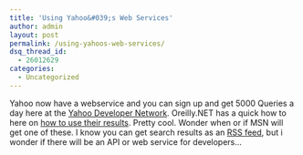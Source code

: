 ```yaml
---
title: 'Using Yahoo&#039;s Web Services'
author: admin
layout: post
permalink: /using-yahoos-web-services/
dsq_thread_id:
  - 26012629
categories:
  - Uncategorized
---
```

Yahoo now have a webservice and you can sign up and get 5000 Queries a day here at the [Yahoo&nbsp;Developer Network][1]. Oreilly.NET has a quick how to here on [how to use their results][2]. Pretty cool. Wonder when or if MSN will get one of these. I know you can get search results as an [RSS feed][3], but i wonder if there will be an API or web service for developers&#8230;

 [1]: http://developer.yahoo.net/
 [2]: http://www.oreillynet.com/pub/a/network/2005/02/28/yahoo.html
 [3]: http://blog.lotas-smartman.net/archive/2005/01/12/RSSfeedsforMSNSearchresults.aspx